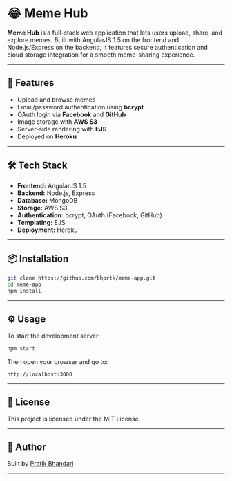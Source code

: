 # 😂 Meme Hub

**Meme Hub** is a full-stack web application that lets users upload, share, and explore memes. Built with AngularJS 1.5 on the frontend and Node.js/Express on the backend, it features secure authentication and cloud storage integration for a smooth meme-sharing experience.

---

## 🚀 Features

- Upload and browse memes
- Email/password authentication using **bcrypt**
- OAuth login via **Facebook** and **GitHub**
- Image storage with **AWS S3**
- Server-side rendering with **EJS**
- Deployed on **Heroku**

---

## 🛠 Tech Stack

- **Frontend:** AngularJS 1.5  
- **Backend:** Node.js, Express  
- **Database:** MongoDB  
- **Storage:** AWS S3  
- **Authentication:** bcrypt, OAuth (Facebook, GitHub)  
- **Templating:** EJS  
- **Deployment:** Heroku  

---

## 📦 Installation

```bash
git clone https://github.com/bhprtk/meme-app.git
cd meme-app
npm install
```

---

## ⚙️ Usage

To start the development server:

```bash
npm start
```

Then open your browser and go to:

```
http://localhost:3000
```

---

## 📄 License

This project is licensed under the MIT License.

---

## 👤 Author

Built by [Pratik Bhandari](https://bhprtk.com)

---
